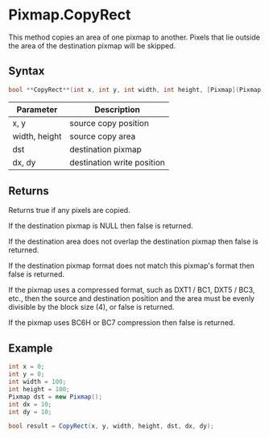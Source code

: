 # Pixmap.CopyRect

This method copies an area of one pixmap to another. Pixels that lie outside the area of the destination pixmap will be skipped.

## Syntax

```csharp
bool **CopyRect**(int x, int y, int width, int height, [Pixmap](Pixmap.md) dst, int dx, int dy)
```

| Parameter | Description |
|---|---|
| x, y | source copy position |
| width, height | source copy area |
| dst | destination pixmap |
| dx, dy | destination write position |

## Returns

Returns true if any pixels are copied.

If the destination pixmap is NULL then false is returned.

If the destination area does not overlap the destination pixmap then false is returned.

If the destination pixmap format does not match this pixmap's format then false is returned.

If the pixmap uses a compressed format, such as DXT1 / BC1, DXT5 / BC3, etc., then the source and destination position and the area must be evenly divisible by the block size (4), or false is returned.

If the pixmap uses BC6H or BC7 compression then false is returned.

## Example

```csharp
int x = 0;
int y = 0;
int width = 100;
int height = 100;
Pixmap dst = new Pixmap();
int dx = 10;
int dy = 10;

bool result = CopyRect(x, y, width, height, dst, dx, dy);
```
